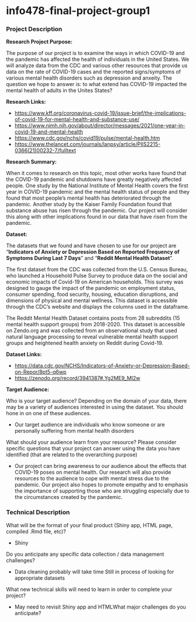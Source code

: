 # info478-final-project-group1

### Project Description

**Research Project Purpose:**

The purpose of our project is to examine the ways in which COVID-19 and the pandemic has affected the health of individuals in the United States. We will analyze data from the CDC and various other resources that provide us data on the rate of COVID-19 cases and the reported signs/symptoms of various mental health disorders such as depression and anxeity. The question we hope to answer is: to what extend has COVID-19 impacted the mental health of adults in the Unites States?

**Research Links:**

- https://www.kff.org/coronavirus-covid-19/issue-brief/the-implications-of-covid-19-for-mental-health-and-substance-use/
- https://www.nimh.nih.gov/about/director/messages/2021/one-year-in-covid-19-and-mental-health
- https://www.cdc.gov/nchs/covid19/pulse/mental-health.htm 
- https://www.thelancet.com/journals/lanpsy/article/PIIS2215-0366(21)00232-7/fulltext

**Research Summary:**

When it comes to research on this topic, most other works have found that the COVID-19 pandemic and shutdowns have greatly negatively affected people. One study by the National Institute of Mental Health covers the first year in COVID-19 pandemic and the mental health status of people and they found that most people’s mental health has deteriorated through the pandemic. Another study by the Kaiser Family Foundation found that substance abuse has risen through the pandemic. Our project will consider this along with other implications found in our data that have risen from the pandemic.

**Dataset:**

The datasets that we found and have chosen to use for our project are “**Indicators of Anxiety or Depression Based on Reported Frequency of Symptoms During Last 7 Days**” and “**Reddit Mental Health Dataset**”. 

The first dataset from the CDC was collected from the U.S. Census Bureau, who launched a Household Pulse Survey to produce data on the social and economic impacts of Covid-19 on American households. This survey was designed to gauge the impact of the pandemic on employment status, consumer spending, food security, housing, education disruptions, and dimensions of physical and mental wellness. This dataset is accessible through the CDC’s website and displays the columns used in the dataframe.

The Reddit Mental Health Dataset contains posts from 28 subreddits (15 mental health support groups) from 2018-2020. This dataset is accessible on Zendo.org and was collected from an observational study that used natural language processing to reveal vulnerable mental health support groups and heightened health anxiety on Reddit during Covid-19. 

**Dataset Links:**

- https://data.cdc.gov/NCHS/Indicators-of-Anxiety-or-Depression-Based-on-Repor/8pt5-q6wp
- https://zenodo.org/record/3941387#.Yg2ME9_MI2w

**Target Audience:**

Who is your target audience? Depending on the domain of your data, there may be a variety of audiences interested in using the dataset. You should hone in on one of these audiences. 

- Our target audience are individuals who know someone or are personally suffering from mental health disorders

What should your audience learn from your resource? Please consider specific questions that your project can answer using the data you have identified (that are related to the overarching purpose)

- Our project can bring awareness to our audience about the effects that COVID-19 poses on mental health. Our research will also provide resources to the audience to cope with mental stress due to the pandemic. Our project also hopes to promote empathy and to emphasis the importance of supporting those who are struggling especially due to the circumstances created by the pandemic.

### Technical Description

What will be the format of your final product (Shiny app, HTML page, compiled .Rmd file, etc)?

- Shiny 

Do you anticipate any specific data collection / data management challenges? 

- Data cleaning probably will take time Still in process of looking for appropriate datasets 

What new technical skills will need to learn in order to complete your project?

- May need to revisit Shiny app and HTMLWhat major challenges do you anticipate? 